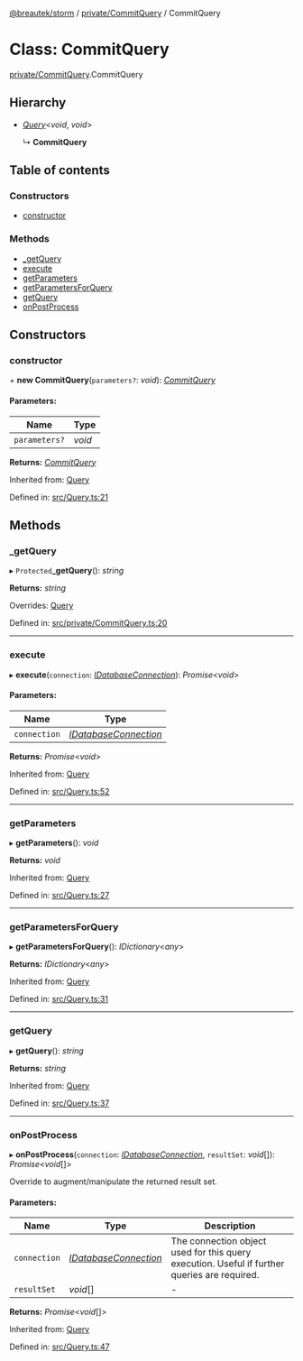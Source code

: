 [@breautek/storm](../README.md) / [private/CommitQuery](../modules/private_commitquery.md) / CommitQuery

# Class: CommitQuery

[private/CommitQuery](../modules/private_commitquery.md).CommitQuery

## Hierarchy

* [*Query*](query.query-1.md)<*void*, *void*\>

  ↳ **CommitQuery**

## Table of contents

### Constructors

- [constructor](private_commitquery.commitquery.md#constructor)

### Methods

- [\_getQuery](private_commitquery.commitquery.md#_getquery)
- [execute](private_commitquery.commitquery.md#execute)
- [getParameters](private_commitquery.commitquery.md#getparameters)
- [getParametersForQuery](private_commitquery.commitquery.md#getparametersforquery)
- [getQuery](private_commitquery.commitquery.md#getquery)
- [onPostProcess](private_commitquery.commitquery.md#onpostprocess)

## Constructors

### constructor

\+ **new CommitQuery**(`parameters?`: *void*): [*CommitQuery*](private_commitquery.commitquery.md)

#### Parameters:

Name | Type |
------ | ------ |
`parameters?` | *void* |

**Returns:** [*CommitQuery*](private_commitquery.commitquery.md)

Inherited from: [Query](query.query-1.md)

Defined in: [src/Query.ts:21](https://github.com/breautek/storm/blob/d383af9/src/Query.ts#L21)

## Methods

### \_getQuery

▸ `Protected`**_getQuery**(): *string*

**Returns:** *string*

Overrides: [Query](query.query-1.md)

Defined in: [src/private/CommitQuery.ts:20](https://github.com/breautek/storm/blob/d383af9/src/private/CommitQuery.ts#L20)

___

### execute

▸ **execute**(`connection`: [*IDatabaseConnection*](../interfaces/idatabaseconnection.idatabaseconnection-1.md)): *Promise*<*void*\>

#### Parameters:

Name | Type |
------ | ------ |
`connection` | [*IDatabaseConnection*](../interfaces/idatabaseconnection.idatabaseconnection-1.md) |

**Returns:** *Promise*<*void*\>

Inherited from: [Query](query.query-1.md)

Defined in: [src/Query.ts:52](https://github.com/breautek/storm/blob/d383af9/src/Query.ts#L52)

___

### getParameters

▸ **getParameters**(): *void*

**Returns:** *void*

Inherited from: [Query](query.query-1.md)

Defined in: [src/Query.ts:27](https://github.com/breautek/storm/blob/d383af9/src/Query.ts#L27)

___

### getParametersForQuery

▸ **getParametersForQuery**(): *IDictionary*<*any*\>

**Returns:** *IDictionary*<*any*\>

Inherited from: [Query](query.query-1.md)

Defined in: [src/Query.ts:31](https://github.com/breautek/storm/blob/d383af9/src/Query.ts#L31)

___

### getQuery

▸ **getQuery**(): *string*

**Returns:** *string*

Inherited from: [Query](query.query-1.md)

Defined in: [src/Query.ts:37](https://github.com/breautek/storm/blob/d383af9/src/Query.ts#L37)

___

### onPostProcess

▸ **onPostProcess**(`connection`: [*IDatabaseConnection*](../interfaces/idatabaseconnection.idatabaseconnection-1.md), `resultSet`: *void*[]): *Promise*<*void*[]\>

Override to augment/manipulate the returned result set.

#### Parameters:

Name | Type | Description |
------ | ------ | ------ |
`connection` | [*IDatabaseConnection*](../interfaces/idatabaseconnection.idatabaseconnection-1.md) | The connection object used for this query execution. Useful if further queries are required.   |
`resultSet` | *void*[] | - |

**Returns:** *Promise*<*void*[]\>

Inherited from: [Query](query.query-1.md)

Defined in: [src/Query.ts:47](https://github.com/breautek/storm/blob/d383af9/src/Query.ts#L47)
